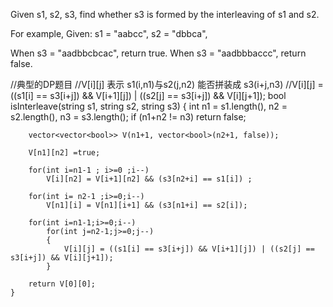 Given s1, s2, s3, find whether s3 is formed by the interleaving of s1 and s2.

For example,
Given:
s1 = "aabcc",
s2 = "dbbca",

When s3 = "aadbbcbcac", return true.
When s3 = "aadbbbaccc", return false.


//典型的DP题目
//V[i][j]  表示 s1(i,n1)与s2(j,n2) 能否拼装成 s3(i+j,n3)
//V[i][j] = ((s1[i] == s3[i+j]) && V[i+1][j]) | ((s2[j] == s3[i+j]) && V[i][j+1]);
bool isInterleave(string s1, string s2, string s3) {
        int n1 = s1.length(), n2 = s2.length(), n3 = s3.length();
        if (n1+n2 != n3) return false;

        vector<vector<bool>> V(n1+1, vector<bool>(n2+1, false));
        
        V[n1][n2] =true;
        
        for(int i=n1-1 ; i>=0 ;i--)
            V[i][n2] = V[i+1][n2] && (s3[n2+i] == s1[i]) ;
        
        for(int i= n2-1 ;i>=0;i--)
            V[n1][i] = V[n1][i+1] && (s3[n1+i] == s2[i]);
            
        for(int i=n1-1;i>=0;i--)
            for(int j=n2-1;j>=0;j--)
            {
                V[i][j] = ((s1[i] == s3[i+j]) && V[i+1][j]) | ((s2[j] == s3[i+j]) && V[i][j+1]);
            }
        
        return V[0][0];
    }

